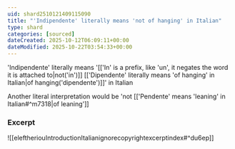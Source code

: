 ```yaml
---
uid: shard2510121409115090
title: "'Indipendente' literally means 'not of hanging' in Italian"
type: shard
categories: [sourced]
dateCreated: 2025-10-12T06:09:11+00:00
dateModified: 2025-10-22T03:54:33+00:00
---
```

'Indipendente' literally means '[['In' is a prefix, like 'un', it negates the word it is attached to|not('in')]] [['Dipendente' literally means 'of hanging' in Italian|of hanging('dipendente')]]' in Italian

Another literal interpretation would be 'not [['Pendente' means 'leaning' in Italian#^m7318|of leaning']]
### Excerpt
![[eleftheriouIntroductionItalianignorecopyrightexcerptindex#^du6ep]]